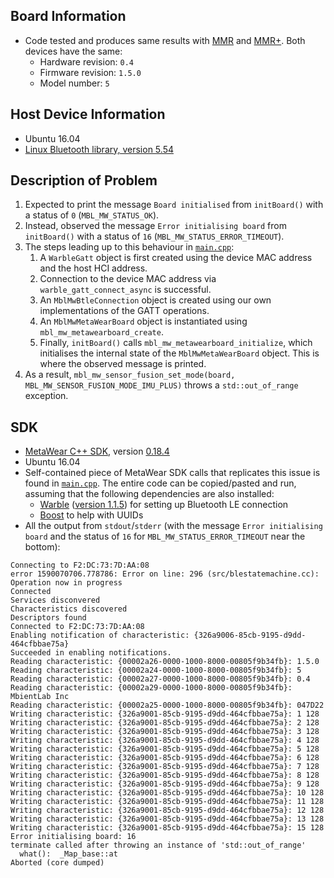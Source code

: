 ## Board Information
* Code tested and produces same results with [MMR](https://mbientlab.com/store/metamotionr/) and [MMR+](https://mbientlab.com/store/mmrp-metamotionrp/). Both devices have the same:
  * Hardware revision: `0.4`
  * Firmware revision: `1.5.0`
  * Model number: `5`

## Host Device Information
* Ubuntu 16.04
* [Linux Bluetooth library, version 5.54](http://www.bluez.org/)

## Description of Problem
1. Expected to print the message `Board initialised` from `initBoard()` with a status of `0` (`MBL_MW_STATUS_OK`).
2. Instead, observed the message `Error initialising board` from `initBoard()` with a status of `16` (`MBL_MW_STATUS_ERROR_TIMEOUT`).
3. The steps leading up to this behaviour in [`main.cpp`](https://github.com/liweiyap/metawear-impl/blob/master/main.cpp):
    1. A `WarbleGatt` object is first created using the device MAC address and the host HCI address.
    2. Connection to the device MAC address via `warble_gatt_connect_async` is successful.
    3. An `MblMwBtleConnection` object is created using our own implementations of the GATT operations.
    4. An `MblMwMetaWearBoard` object is instantiated using `mbl_mw_metawearboard_create`.
    5. Finally, `initBoard()` calls `mbl_mw_metawearboard_initialize`, which initialises the internal state of the `MblMwMetaWearBoard` object. This is where the observed message is printed.
4. As a result, `mbl_mw_sensor_fusion_set_mode(board, MBL_MW_SENSOR_FUSION_MODE_IMU_PLUS)` throws a `std::out_of_range` exception.

## SDK
* [MetaWear C++ SDK](https://github.com/mbientlab/MetaWear-SDK-Cpp), version [0.18.4](https://github.com/mbientlab/MetaWear-SDK-Cpp/tree/0.18.4)
* Ubuntu 16.04
* Self-contained piece of MetaWear SDK calls that replicates this issue is found in [`main.cpp`](https://github.com/liweiyap/metawear-impl/blob/master/main.cpp). The entire code can be copied/pasted and run, assuming that the following dependencies are also installed:
  * [Warble](https://github.com/mbientlab/Warble) ([version 1.1.5](https://github.com/mbientlab/Warble/tree/1.1.5)) for setting up Bluetooth LE connection
  * [Boost](https://www.boost.org/) to help with UUIDs
* All the output from `stdout`/`stderr` (with the message `Error initialising board` and the status of `16` for `MBL_MW_STATUS_ERROR_TIMEOUT` near the bottom):
```
Connecting to F2:DC:73:7D:AA:08
error 1590070706.778786: Error on line: 296 (src/blestatemachine.cc): Operation now in progress
Connected
Services disconvered
Characteristics discovered
Descriptors found
Connected to F2:DC:73:7D:AA:08
Enabling notification of characteristic: {326a9006-85cb-9195-d9dd-464cfbbae75a}
Succeeded in enabling notifications.
Reading characteristic: {00002a26-0000-1000-8000-00805f9b34fb}: 1.5.0
Reading characteristic: {00002a24-0000-1000-8000-00805f9b34fb}: 5
Reading characteristic: {00002a27-0000-1000-8000-00805f9b34fb}: 0.4
Reading characteristic: {00002a29-0000-1000-8000-00805f9b34fb}: MbientLab Inc
Reading characteristic: {00002a25-0000-1000-8000-00805f9b34fb}: 047D22
Writing characteristic: {326a9001-85cb-9195-d9dd-464cfbbae75a}: 1 128 
Writing characteristic: {326a9001-85cb-9195-d9dd-464cfbbae75a}: 2 128 
Writing characteristic: {326a9001-85cb-9195-d9dd-464cfbbae75a}: 3 128 
Writing characteristic: {326a9001-85cb-9195-d9dd-464cfbbae75a}: 4 128 
Writing characteristic: {326a9001-85cb-9195-d9dd-464cfbbae75a}: 5 128 
Writing characteristic: {326a9001-85cb-9195-d9dd-464cfbbae75a}: 6 128 
Writing characteristic: {326a9001-85cb-9195-d9dd-464cfbbae75a}: 7 128 
Writing characteristic: {326a9001-85cb-9195-d9dd-464cfbbae75a}: 8 128 
Writing characteristic: {326a9001-85cb-9195-d9dd-464cfbbae75a}: 9 128 
Writing characteristic: {326a9001-85cb-9195-d9dd-464cfbbae75a}: 10 128 
Writing characteristic: {326a9001-85cb-9195-d9dd-464cfbbae75a}: 11 128 
Writing characteristic: {326a9001-85cb-9195-d9dd-464cfbbae75a}: 12 128 
Writing characteristic: {326a9001-85cb-9195-d9dd-464cfbbae75a}: 13 128 
Writing characteristic: {326a9001-85cb-9195-d9dd-464cfbbae75a}: 15 128 
Error initialising board: 16
terminate called after throwing an instance of 'std::out_of_range'
  what():  _Map_base::at
Aborted (core dumped)
```
